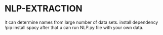# NLP-EXTRACTION
It can determine names from large number of data sets.
install dependency
!pip install spacy
after that u can run NLP.py file with your own data.
